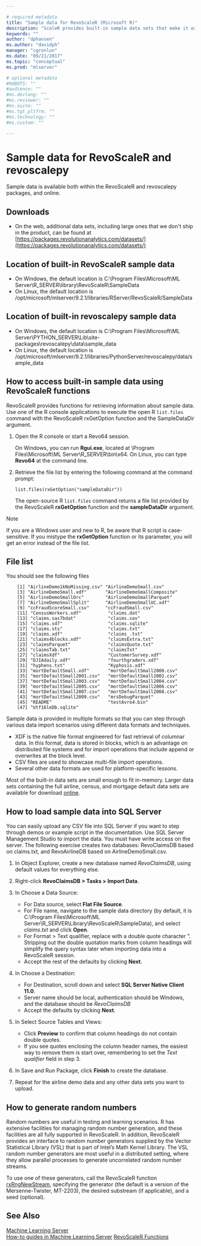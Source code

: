 ```yaml
---

# required metadata
title: "Sample data for RevoScaleR (Microsoft R)"
description: "ScaleR provides built-in sample data sets that make it easier to get started with tutorials and examples."
keywords: ""
author: "dphansen"
ms.author: "davidph"
manager: "cgronlun"
ms.date: "09/21/2017"
ms.topic: "conceptual"
ms.prod: "mlserver"

# optional metadata
#ROBOTS: ""
#audience: ""
#ms.devlang: ""
#ms.reviewer: ""
#ms.suite: ""
#ms.tgt_pltfrm: ""
#ms.technology: ""
#ms.custom: ""

---
```


# Sample data for RevoScaleR and revoscalepy

Sample data is available both within the RevoScaleR and revoscalepy packages, and online.

## Downloads

+ On the web, additional data sets, including large ones that we don't ship in the product, can be found at [https://packages.revolutionanalytics.com/datasets/](https://packages.revolutionanalytics.com/datasets/)

## Location of built-in RevoScaleR sample data

+ On Windows, the default location is C:\Program Files\Microsoft\ML Server\R_SERVER\library\RevoScaleR\SampleData
+ On Linux, the default location is /opt/microsoft/mlserver/9.2.1/libraries/RServer/RevoScaleR/SampleData

## Location of built-in revoscalepy sample data

+ On Windows, the default location is C:\Program Files\Microsoft\ML Server\PYTHON_SERVER\Lib\site-packages\revoscalepy\data\sample_data
+ On Linux, the default location is /opt/microsoft/mlserver/9.2.1/libraries/PythonServer/revoscalepy/data/sample_data

## How to access built-in sample data using RevoScaleR functions

RevoScaleR provides functions for retrieving information about sample data. Use one of the R console applications to execute the open R `list.files` command with the RevoScaleR rxGetOption function and the SampleDataDir argument. 

1. Open the R console or start a Revo64 session.

   On Windows, you can run **Rgui.exe**, located at \Program Files\Microsoft\ML Server\R_SERVER\bin\x64. On Linux, you can type **Revo64** at the command line.

2. Retrieve the file list by entering the following command at the command prompt:

    ```
    list.files(rxGetOption("sampleDataDir"))
    ```

    The open-source R `list.files` command returns a file list provided by the RevoScaleR **rxGetOption** function and the **sampleDataDir** argument. 

> [!NOTE]
> If you are a Windows user and new to R, be aware that R script is case-sensitive. If you mistype the **rxGetOption** function or its parameter, you will get an error instead of the file list.

## File list

You should see the following files 

```
    [1] "AirlineDemo1kNoMissing.csv" "AirlineDemoSmall.csv"      
    [3] "AirlineDemoSmall.xdf"       "AirlineDemoSmallComposite" 
    [5] "AirlineDemoSmallOrc"        "AirlineDemoSmallParquet"   
    [7] "AirlineDemoSmallSplit"      "AirlineDemoSmallUC.xdf"    
    [9] "ccFraudScoreSmall.csv"      "ccFraudSmall.csv"          
    [11] "CensusWorkers.xdf"          "claims.dat"                
    [13] "claims.sas7bdat"            "claims.sav"                
    [15] "claims.sd7"                 "claims.sqlite"             
    [17] "claims.sts"                 "claims.txt"                
    [19] "claims.xdf"                 "claims_.txt"               
    [21] "claims4blocks.xdf"          "claimsExtra.txt"           
    [23] "claimsParquet"              "claimsQuote.txt"           
    [25] "claimsTab.txt"              "claimsTxt"                 
    [27] "claimsXdf"                  "CustomerSurvey.xdf"        
    [29] "DJIAdaily.xdf"              "fourthgraders.xdf"         
    [31] "hyphens.txt"                "Kyphosis.xdf"              
    [33] "mortDefaultSmall.xdf"       "mortDefaultSmall2000.csv"  
    [35] "mortDefaultSmall2001.csv"   "mortDefaultSmall2002.csv"  
    [37] "mortDefaultSmall2003.csv"   "mortDefaultSmall2004.csv"  
    [39] "mortDefaultSmall2005.csv"   "mortDefaultSmall2006.csv"  
    [41] "mortDefaultSmall2007.csv"   "mortDefaultSmall2008.csv"  
    [43] "mortDefaultSmall2009.csv"   "mrsDebugParquet"           
    [45] "README"                     "testAvro4.bin"             
    [47] "Utf16leDb.sqlite"     
```

Sample data is provided in multiple formats so that you can step through various data import scenarios using different data formats and techniques. 

+ XDF is the native file format engineered for fast retrieval of columnar data. In this format, data is stored in blocks, which is an advantage on distributed file systems and for import operations that include append or overwrites at the block level. 
+ CSV files are used to showcase multi-file import operations.
+ Several other data formats are used for platform-specific lessons.

Most of the built-in data sets are small enough to fit in-memory. Larger data sets containing the full airline, census, and mortgage default data sets are available for download [online](https://go.microsoft.com/fwlink/?LinkID=698896&clcid=0x409). 

<a name="demo-sql-data"></a>

## How to load sample data into SQL Server

You can easily upload any CSV file into SQL Server if you want to step through demos or example script in the documentation. Use SQL Server Management Studio to import the data. You must have write access on the server. The following exercise creates two databases: RevoClaimsDB based on claims.txt, and RevoAirlineDB based on AirlineDemoSmall.csv.

1. In Object Explorer, create a new database named *RevoClaimsDB*, using default values for everything else.
2. Right-click **RevoClaimsDB > Tasks > Import Data**.
3. In Choose a Data Source:
   + For Data source, select **Flat File Source**. 
   + For File name, navigate to the sample data directory (by default, it is C:\Program Files\Microsoft\ML Server\R_SERVER\Library\RevoScaleR\SampleData), and select *claims.txt* and click **Open**.
   + For Format > Text qualifier, replace *<none>* with a double quote character ". Stripping out the double quotation marks from column headings will simplify the query syntax later when importing data into a RevoScaleR session.
   + Accept the rest of the defaults by clicking **Next**.

4. In Choose a Destination:
    + For Destination, scroll down and select **SQL Server Native Client 11.0**. 
    + Server name should be local, authentication should be Windows, and the database should be *RevoClaimsDB*
    + Accept the defaults by clicking **Next**.
5. In Select Source Tables and Views:
    + Click **Preview** to confirm that column headings do not contain double quotes. 
    + If you see quotes enclosing the column header names, the easiest way to remove them is start over, remembering to set the *Text qualifier* field in step 3.
6. In Save and Run Package, click **Finish** to create the database.
7. Repeat for the airline demo data and any other data sets you want to upload.

## How to generate random numbers

Random numbers are useful in testing and learning scenarios. R has extensive facilities for managing random number generation, and these facilities are all fully supported in RevoScaleR. In addition, RevoScaleR provides an interface to random number generators supplied by the Vector Statistical Library (VSL) that is part of Intel’s Math Kernel Library. The VSL random number generators are most useful in a distributed setting, where they allow parallel processes to generate uncorrelated random number streams. 

To use one of these generators, call the RevoScaleR function [rxRngNewStream](~/r-reference/revoscaler/rxrng.md), specifying the generator (the default is a version of the Mersenne-Twister, MT-2203), the desired substream (if applicable), and a seed (optional). 

## See Also

 [Machine Learning Server](../what-is-machine-learning-server.md)   
 [How-to guides in Machine Learning Server](how-to-introduction.md) 
 [RevoScaleR Functions](~/r-reference/revoscaler/revoscaler.md) 
